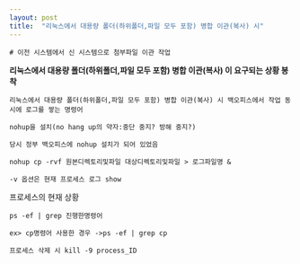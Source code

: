 ```yaml
---
layout: post
title:  "리눅스에서 대용량 폴더(하위폴더,파일 모두 포함) 병합 이관(복사) 시"
---
```


    # 이전 시스템에서 신 시스템으로 첨부파일 이관 작업

**리눅스에서 대용량 폴더(하위폴더,파일 모두 포함) 병합 이관(복사) 이 요구되는 상황 봉착**

    리눅스에서 대용량 폴더(하위폴더,파일 모두 포함) 병합 이관(복사) 시 백오피스에서 작업 동시에 로그를 쌓는 명령어

    nohup을 설치(no hang up의 약자:중단 중지? 방해 중지?) 
 
    당시 정부 백오피스에 nohup 설치가 되어 있었음

    nohup cp -rvf 원본디렉토리및파일 대상디렉토리및파일 > 로그파일명 & 

    -v 옵션은 현재 프로세스 로그 show

  프로세스의 현재 상황
  
    ps -ef | grep 진행한명령어

    ex> cp명령어 사용한 경우 ->ps -ef | grep cp

    프로세스 삭제 시 kill -9 process_ID

